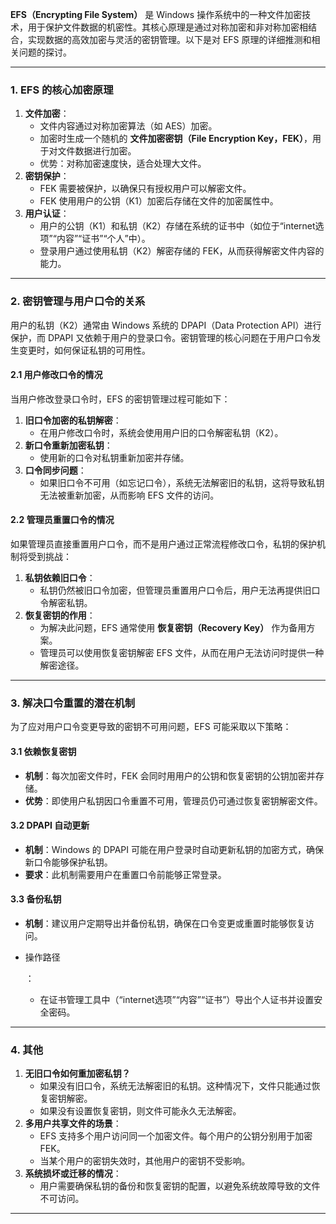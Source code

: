 **EFS（Encrypting File System）** 是 Windows 操作系统中的一种文件加密技术，用于保护文件数据的机密性。其核心原理是通过对称加密和非对称加密相结合，实现数据的高效加密与灵活的密钥管理。以下是对 EFS 原理的详细推测和相关问题的探讨。

------

### **1. EFS 的核心加密原理**

1. **文件加密**：
   - 文件内容通过对称加密算法（如 AES）加密。
   - 加密时生成一个随机的 **文件加密密钥（File Encryption Key，FEK）**，用于对文件数据进行加密。
   - 优势：对称加密速度快，适合处理大文件。
2. **密钥保护**：
   - FEK 需要被保护，以确保只有授权用户可以解密文件。
   - FEK 使用用户的公钥（K1）加密后存储在文件的加密属性中。
3. **用户认证**：
   - 用户的公钥（K1）和私钥（K2）存储在系统的证书中（如位于“internet选项”“内容”“证书”“个人”中）。
   - 登录用户通过使用私钥（K2）解密存储的 FEK，从而获得解密文件内容的能力。

------

### **2. 密钥管理与用户口令的关系**

用户的私钥（K2）通常由 Windows 系统的 DPAPI（Data Protection API）进行保护，而 DPAPI 又依赖于用户的登录口令。密钥管理的核心问题在于用户口令发生变更时，如何保证私钥的可用性。

#### **2.1 用户修改口令的情况**

当用户修改登录口令时，EFS 的密钥管理过程可能如下：

1. **旧口令加密的私钥解密**：
   - 在用户修改口令时，系统会使用用户旧的口令解密私钥（K2）。
2. **新口令重新加密私钥**：
   - 使用新的口令对私钥重新加密并存储。
3. **口令同步问题**：
   - 如果旧口令不可用（如忘记口令），系统无法解密旧的私钥，这将导致私钥无法被重新加密，从而影响 EFS 文件的访问。

#### **2.2 管理员重置口令的情况**

如果管理员直接重置用户口令，而不是用户通过正常流程修改口令，私钥的保护机制将受到挑战：

1. **私钥依赖旧口令**：
   - 私钥仍然被旧口令加密，但管理员重置用户口令后，用户无法再提供旧口令解密私钥。
2. **恢复密钥的作用**：
   - 为解决此问题，EFS 通常使用 **恢复密钥（Recovery Key）** 作为备用方案。
   - 管理员可以使用恢复密钥解密 EFS 文件，从而在用户无法访问时提供一种解密途径。

------

### **3. 解决口令重置的潜在机制**

为了应对用户口令变更导致的密钥不可用问题，EFS 可能采取以下策略：

#### **3.1 依赖恢复密钥**

- **机制**：每次加密文件时，FEK 会同时用用户的公钥和恢复密钥的公钥加密并存储。
- **优势**：即使用户私钥因口令重置不可用，管理员仍可通过恢复密钥解密文件。

#### **3.2 DPAPI 自动更新**

- **机制**：Windows 的 DPAPI 可能在用户登录时自动更新私钥的加密方式，确保新口令能够保护私钥。
- **要求**：此机制需要用户在重置口令前能够正常登录。

#### **3.3 备份私钥**

- **机制**：建议用户定期导出并备份私钥，确保在口令变更或重置时能够恢复访问。

- 操作路径

  ：

  - 在证书管理工具中（“internet选项”“内容”“证书”）导出个人证书并设置安全密码。

------

### **4. 其他**

1. **无旧口令如何重加密私钥？**
   - 如果没有旧口令，系统无法解密旧的私钥。这种情况下，文件只能通过恢复密钥解密。
   - 如果没有设置恢复密钥，则文件可能永久无法解密。
2. **多用户共享文件的场景**：
   - EFS 支持多个用户访问同一个加密文件。每个用户的公钥分别用于加密 FEK。
   - 当某个用户的密钥失效时，其他用户的密钥不受影响。
3. **系统损坏或迁移的情况**：
   - 用户需要确保私钥的备份和恢复密钥的配置，以避免系统故障导致的文件不可访问。

------

